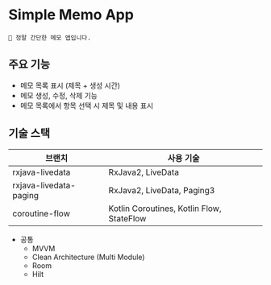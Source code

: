 # Simple Memo App
```
📝 정말 간단한 메모 앱입니다.
```

## 주요 기능
  - 메모 목록 표시 (제목 + 생성 시간)
  - 메모 생성, 수정, 삭제 기능
  - 메모 목록에서 항목 선택 시 제목 및 내용 표시

## 기술 스택
| 브랜치                    | 사용 기술                                     |
|------------------------|-------------------------------------------|
| rxjava-livedata        | RxJava2, LiveData                         |
| rxjava-livedata-paging | RxJava2, LiveData, Paging3                |
| coroutine-flow         | Kotlin Coroutines, Kotlin Flow, StateFlow |

- 공통
  - MVVM
  - Clean Architecture (Multi Module)
  - Room
  - Hilt
